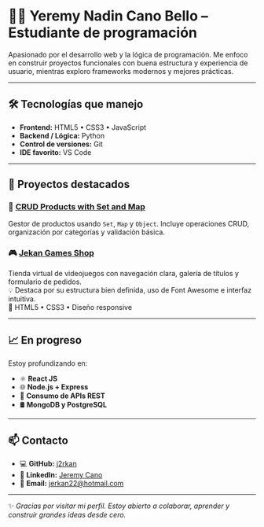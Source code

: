 # 👨‍💻 Yeremy Nadin Cano Bello – Estudiante de programación

Apasionado por el desarrollo web y la lógica de programación. Me enfoco en construir proyectos funcionales con buena estructura y experiencia de usuario, mientras exploro frameworks modernos y mejores prácticas.

---

## 🛠️ Tecnologías que manejo


- **Frontend:** HTML5 • CSS3 • JavaScript  
- **Backend / Lógica:** Python  
- **Control de versiones:** Git  
- **IDE favorito:** VS Code  

---

## 🚀 Proyectos destacados

### 🛒 [CRUD Products with Set and Map](https://github.com/j2rkan/CRUD-Set-Map)  
Gestor de productos usando `Set`, `Map` y `Object`. Incluye operaciones CRUD, organización por categorías y validación básica.

### 🎮 [Jekan Games Shop](https://github.com/j2rkan/Jekan-Games-Shop)  
Tienda virtual de videojuegos con navegación clara, galería de títulos y formulario de pedidos.  
💡 Destaca por su estructura bien definida, uso de Font Awesome e interfaz intuitiva.  
🧩 HTML5 • CSS3 • Diseño responsive

---

## 📈 En progreso

Estoy profundizando en:

- ⚛️ **React JS**  
- 🌐 **Node.js + Express**  
- 🧪 **Consumo de APIs REST**  
- 🛢️ **MongoDB y PostgreSQL**  

---

## 📫 Contacto

- 💻 **GitHub:** [j2rkan](https://github.com/j2rkan)  
- 💼 **LinkedIn:** [Jeremy Cano](https://www.linkedin.com/in/jeremy-cano-327340312/)  
- 📧 **Email:** [jerkan22@hotmail.com](mailto:jerkan22@hotmail.com)

---

✨ *Gracias por visitar mi perfil. Estoy abierto a colaborar, aprender y construir grandes ideas desde cero.*
